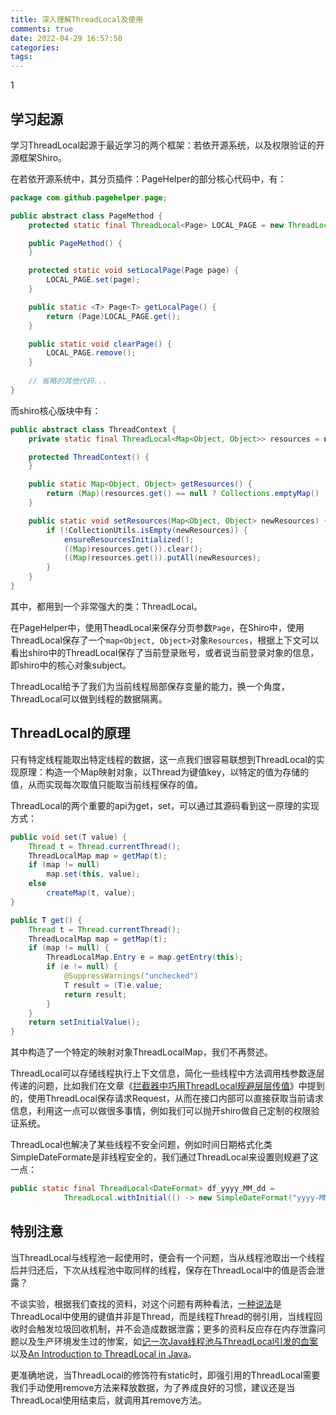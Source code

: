 ```yaml
---
title: 深入理解ThreadLocal及使用
comments: true
date: 2022-04-29 16:57:50
categories:
tags:
---
```


1

## 学习起源

学习ThreadLocal起源于最近学习的两个框架：若依开源系统，以及权限验证的开源框架Shiro。

在若依开源系统中，其分页插件：PageHelper的部分核心代码中，有：

```java
package com.github.pagehelper.page;

public abstract class PageMethod {
    protected static final ThreadLocal<Page> LOCAL_PAGE = new ThreadLocal();

    public PageMethod() {
    }

    protected static void setLocalPage(Page page) {
        LOCAL_PAGE.set(page);
    }

    public static <T> Page<T> getLocalPage() {
        return (Page)LOCAL_PAGE.get();
    }

    public static void clearPage() {
        LOCAL_PAGE.remove();
    }
    
    // 省略的其他代码...
}
```

而shiro核心版块中有：

```java
public abstract class ThreadContext {
    private static final ThreadLocal<Map<Object, Object>> resources = new ThreadContext.InheritableThreadLocalMap();

    protected ThreadContext() {
    }

    public static Map<Object, Object> getResources() {
        return (Map)(resources.get() == null ? Collections.emptyMap() : new HashMap((Map)resources.get()));
    }

    public static void setResources(Map<Object, Object> newResources) {
        if (!CollectionUtils.isEmpty(newResources)) {
            ensureResourcesInitialized();
            ((Map)resources.get()).clear();
            ((Map)resources.get()).putAll(newResources);
        }
    }
}

```

其中，都用到一个非常强大的类：ThreadLocal。

在PageHelper中，使用TheadLocal来保存分页参数`Page`，在Shiro中，使用ThreadLocal保存了一个`map<Object, Object>`对象`Resources`，根据上下文可以看出shiro中的ThreadLocal保存了当前登录账号，或者说当前登录对象的信息，即shiro中的核心对象subject。

ThreadLocal给予了我们为当前线程局部保存变量的能力，换一个角度，ThreadLocal可以做到线程的数据隔离。

## ThreadLocal的原理

只有特定线程能取出特定线程的数据，这一点我们很容易联想到ThreadLocal的实现原理：构造一个Map映射对象，以Thread为键值key，以特定的值为存储的值，从而实现每次取值只能取当前线程保存的值。

ThreadLocal的两个重要的api为get，set，可以通过其源码看到这一原理的实现方式：

```java
public void set(T value) {
    Thread t = Thread.currentThread();
    ThreadLocalMap map = getMap(t);
    if (map != null)
        map.set(this, value);
    else
        createMap(t, value);
}

public T get() {
    Thread t = Thread.currentThread();
    ThreadLocalMap map = getMap(t);
    if (map != null) {
        ThreadLocalMap.Entry e = map.getEntry(this);
        if (e != null) {
            @SuppressWarnings("unchecked")
            T result = (T)e.value;
            return result;
        }
    }
    return setInitialValue();
}
```

其中构造了一个特定的映射对象ThreadLocalMap，我们不再赘述。

ThreadLocal可以存储线程执行上下文信息，简化一些线程中方法调用栈参数逐层传递的问题，比如我们在文章《[拦截器中巧用ThreadLocal规避层层传值](https://bbs.huaweicloud.com/blogs/349743)》中提到的，使用ThreadLocal保存请求Request，从而在接口内部可以直接获取当前请求信息，利用这一点可以做很多事情，例如我们可以抛开shiro做自己定制的权限验证系统。

ThreadLocal也解决了某些线程不安全问题，例如时间日期格式化类SimpleDateFormate是非线程安全的，我们通过ThreadLocal来设置则规避了这一点：

```java
public static final ThreadLocal<DateFormat> df_yyyy_MM_dd = 
			ThreadLocal.withInitial(() -> new SimpleDateFormat("yyyy-MM-dd"));
```

## 特别注意

当ThreadLocal与线程池一起使用时，便会有一个问题，当从线程池取出一个线程后并归还后，下次从线程池中取同样的线程，保存在ThreadLocal中的值是否会泄露？

不谈实验，根据我们查找的资料，对这个问题有两种看法，[一种说法](https://droidyue.com/blog/2016/03/13/learning-threadlocal-in-java/)是ThreadLocal中使用的键值并非是Thread，而是线程Thread的弱引用，当线程回收时会触发垃圾回收机制，并不会造成数据泄露；更多的资料反应存在内存泄露问题以及生产环境发生过的惨案，如[记一次Java线程池与ThreadLocal引发的血案](https://blog.csdn.net/u010597819/article/details/87351624)以及[An Introduction to ThreadLocal in Java](https://www.baeldung.com/java-threadlocal)。

更准确地说，当ThreadLocal的修饰符有static时，即强引用的ThreadLocal需要我们手动使用remove方法来释放数据，为了养成良好的习惯，建议还是当ThreadLocal使用结束后，就调用其remove方法。



